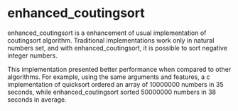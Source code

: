 # enhanced_coutingsort

enhanced_coutingsort is a enhancement of usual implementation of coutingsort algorithm. Traditional implementations work only in natural numbers set, 
and with enhanced_coutingsort, it is possible to sort negative integer numbers.

This implementation presented better performance when compared to other algorithms. For example, using the same arguments and features, a c implementation of quicksort
ordered an array of 10000000 numbers in 35 seconds, while enhanced_coutingsort sorted 50000000 numbers in 38 seconds in average.

